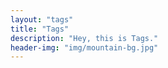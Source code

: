 ```yaml
---
layout: "tags"
title: "Tags"
description: "Hey, this is Tags."
header-img: "img/mountain-bg.jpg"
---
```

